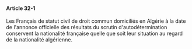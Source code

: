 #### Article 32-1

Les Français de statut civil de droit commun domiciliés en Algérie à la date de l'annonce officielle des résultats du scrutin d'autodétermination conservent la nationalité française quelle que soit leur situation au regard de la nationalité algérienne.

